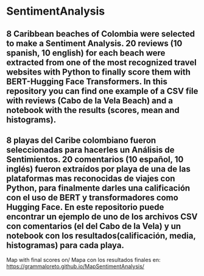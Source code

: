 # SentimentAnalysis

## 8 Caribbean beaches of Colombia were selected to make a Sentiment Analysis. 20 reviews (10 spanish, 10 english) for each beach were extracted from one of the most recognized travel websites with Python to finally score them with BERT-Hugging Face Transformers. In this repository you can find one example of a CSV file with reviews (Cabo de la Vela Beach) and a notebook with the results (scores, mean and histograms).

## 8 playas del Caribe colombiano fueron seleccionadas para hacerles un Análisis de Sentimientos. 20 comentarios (10 español, 10 inglés) fueron extraídos por playa de una de las plataformas mas reconocidas de viajes con Python, para finalmente darles una calificación con el uso de BERT y transformadores como Hugging Face. En este repositorio puede encontrar un ejemplo de uno de los archivos CSV con comentarios (el del Cabo de la Vela) y un notebook con los resultados(calificación, media, histogramas) para cada playa.

Map with final scores on/ Mapa con los resultados finales en: https://grammaloreto.github.io/MapSentimentAnalysis/
